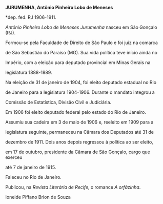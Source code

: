 **JURUMENHA, Antônio Pinheiro Lobo de Meneses**



\*dep. fed. RJ 1906-1911.



*Antônio Pinheiro Lobo de Meneses Jurumenha* nasceu em São Gonçalo (RJ).



Formou-se pela Faculdade de Direito de São Paulo e foi juiz na comarca

de São Sebastião do Paraíso (MG). Sua vida política teve início ainda no

Império, com a eleição para deputado provincial em Minas Gerais na

legislatura 1888-1889.



Na eleição de 31 de janeiro de 1904, foi eleito deputado estadual no Rio

de Janeiro para a legislatura 1904-1906. Durante o mandato integrou a

Comissão de Estatística, Divisão Civil e Judiciária.



Em 1906 foi eleito deputado federal pelo estado do Rio de Janeiro.

Assumiu sua cadeira em 3 de maio de 1906 e, reeleito em 1909 para a

legislatura seguinte, permaneceu na Câmara dos Deputados até 31 de

dezembro de 1911. Dois anos depois regressou à política ao ser eleito,

em 17 de outubro, presidente da Câmara de São Gonçalo, cargo que exerceu

até 7 de janeiro de 1915.



Faleceu no Rio de Janeiro.



Publicou, na *Revista Literária de Recife*, o romance *A orfãzinha*.



Ioneide Piffano Brion de Souza



